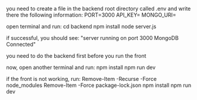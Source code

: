 you need to create a file in the backend root directory called .env and write there the following information:
PORT=3000
API_KEY=
MONGO_URI=

open terminal and run:
cd backend
npm install
node server.js

if successful, you should see:
"server running on port 3000
MongoDB Connected"

you need to do the backend first before you run the front

now, open another terminal and run:
npm install
npm run dev

if the front is not working, run:
Remove-Item -Recurse -Force node_modules
Remove-Item -Force package-lock.json
npm install
npm run dev


